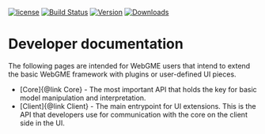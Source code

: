 [![license](https://img.shields.io/github/license/mashape/apistatus.svg?maxAge=2592000)](https://opensource.org/licenses/MIT)
[![Build Status](https://travis-ci.org/webgme/webgme.svg?branch=master)](https://travis-ci.org/webgme/webgme)
[![Version](https://badge.fury.io/js/webgme.svg)](https://www.npmjs.com/package/webgme)
[![Downloads](http://img.shields.io/npm/dm/webgme.svg?style=flat)](http://img.shields.io/npm/dm/webgme.svg?style=flat)

# Developer documentation
The following pages are intended for WebGME
users that intend to extend the basic WebGME
framework with plugins or user-defined UI pieces.
- [Core]{@link Core} - The most important API that holds the key for
basic model manipulation and interpretation.
- [Client]{@link Client} - The main entrypoint for UI extensions. This is the API
that developers use for communication with the core on the client side in the UI.